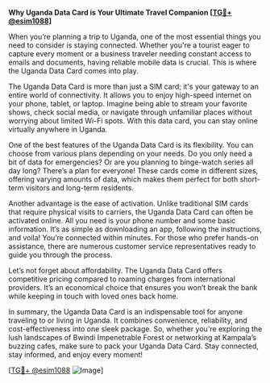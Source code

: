 **Why Uganda Data Card is Your Ultimate Travel Companion [[TG💪+ @esim1088](https://t.me/s/esim1088)]**

When you’re planning a trip to Uganda, one of the most essential things you need to consider is staying connected. Whether you're a tourist eager to capture every moment or a business traveler needing constant access to emails and documents, having reliable mobile data is crucial. This is where the Uganda Data Card comes into play.

The Uganda Data Card is more than just a SIM card; it's your gateway to an entire world of connectivity. It allows you to enjoy high-speed internet on your phone, tablet, or laptop. Imagine being able to stream your favorite shows, check social media, or navigate through unfamiliar places without worrying about limited Wi-Fi spots. With this data card, you can stay online virtually anywhere in Uganda.

One of the best features of the Uganda Data Card is its flexibility. You can choose from various plans depending on your needs. Do you only need a bit of data for emergencies? Or are you planning to binge-watch series all day long? There’s a plan for everyone! These cards come in different sizes, offering varying amounts of data, which makes them perfect for both short-term visitors and long-term residents.

Another advantage is the ease of activation. Unlike traditional SIM cards that require physical visits to carriers, the Uganda Data Card can often be activated online. All you need is your phone number and some basic information. It’s as simple as downloading an app, following the instructions, and voila! You’re connected within minutes. For those who prefer hands-on assistance, there are numerous customer service representatives ready to guide you through the process.

Let’s not forget about affordability. The Uganda Data Card offers competitive pricing compared to roaming charges from international providers. It’s an economical choice that ensures you won’t break the bank while keeping in touch with loved ones back home.

In summary, the Uganda Data Card is an indispensable tool for anyone traveling to or living in Uganda. It combines convenience, reliability, and cost-effectiveness into one sleek package. So, whether you're exploring the lush landscapes of Bwindi Impenetrable Forest or networking at Kampala’s buzzing cafes, make sure to pack your Uganda Data Card. Stay connected, stay informed, and enjoy every moment!

[[TG💪+ @esim1088](https://t.me/s/esim1088) ![Image](https://i.postimg.cc/Y0z9fWf4/image.png)]